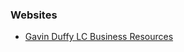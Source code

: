 ### Websites

* [Gavin Duffy LC Business Resources](https://gavinduffybusiness.com/pages/free-business-resources)
